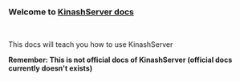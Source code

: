 <h3>Welcome to <a href="https://github.com/KinashServer/KinashServer">KinashServer docs</a></h3>
<br>
<p>This docs will teach you how to use KinashServer</p>
<b>Remember: This is not official docs of KinashServer (official docs currently doesn't exists)</b>
